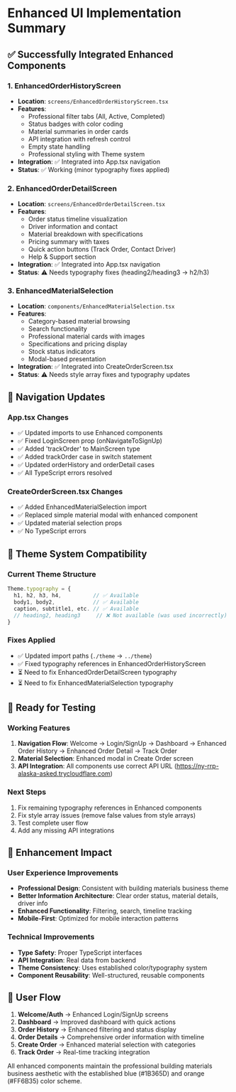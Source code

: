 # Enhanced UI Implementation Summary

## ✅ Successfully Integrated Enhanced Components

### 1. EnhancedOrderHistoryScreen
- **Location**: `screens/EnhancedOrderHistoryScreen.tsx`
- **Features**: 
  - Professional filter tabs (All, Active, Completed)
  - Status badges with color coding
  - Material summaries in order cards
  - API integration with refresh control
  - Empty state handling
  - Professional styling with Theme system
- **Integration**: ✅ Integrated into App.tsx navigation
- **Status**: ✅ Working (minor typography fixes applied)

### 2. EnhancedOrderDetailScreen
- **Location**: `screens/EnhancedOrderDetailScreen.tsx`
- **Features**:
  - Order status timeline visualization
  - Driver information and contact
  - Material breakdown with specifications
  - Pricing summary with taxes
  - Quick action buttons (Track Order, Contact Driver)
  - Help & Support section
- **Integration**: ✅ Integrated into App.tsx navigation
- **Status**: ⚠️ Needs typography fixes (heading2/heading3 → h2/h3)

### 3. EnhancedMaterialSelection
- **Location**: `components/EnhancedMaterialSelection.tsx`
- **Features**:
  - Category-based material browsing
  - Search functionality
  - Professional material cards with images
  - Specifications and pricing display
  - Stock status indicators
  - Modal-based presentation
- **Integration**: ✅ Integrated into CreateOrderScreen.tsx
- **Status**: ⚠️ Needs style array fixes and typography updates

## 🔧 Navigation Updates

### App.tsx Changes
- ✅ Updated imports to use Enhanced components
- ✅ Fixed LoginScreen prop (onNavigateToSignUp)
- ✅ Added 'trackOrder' to MainScreen type
- ✅ Added trackOrder case in switch statement
- ✅ Updated orderHistory and orderDetail cases
- ✅ All TypeScript errors resolved

### CreateOrderScreen.tsx Changes
- ✅ Added EnhancedMaterialSelection import
- ✅ Replaced simple material modal with enhanced component
- ✅ Updated material selection props
- ✅ No TypeScript errors

## 🎨 Theme System Compatibility

### Current Theme Structure
```typescript
Theme.typography = {
  h1, h2, h3, h4,          // ✅ Available
  body1, body2,            // ✅ Available  
  caption, subtitle1, etc. // ✅ Available
  // heading2, heading3     // ❌ Not available (was used incorrectly)
}
```

### Fixes Applied
- ✅ Updated import paths (`./theme` → `../theme`)
- ✅ Fixed typography references in EnhancedOrderHistoryScreen
- ⏳ Need to fix EnhancedOrderDetailScreen typography
- ⏳ Need to fix EnhancedMaterialSelection typography

## 🚀 Ready for Testing

### Working Features
1. **Navigation Flow**: Welcome → Login/SignUp → Dashboard → Enhanced Order History → Enhanced Order Detail → Track Order
2. **Material Selection**: Enhanced modal in Create Order screen
3. **API Integration**: All components use correct API URL (https://ny-rrp-alaska-asked.trycloudflare.com)

### Next Steps
1. Fix remaining typography references in Enhanced components
2. Fix style array issues (remove false values from style arrays)
3. Test complete user flow
4. Add any missing API integrations

## 🎯 Enhancement Impact

### User Experience Improvements
- **Professional Design**: Consistent with building materials business theme
- **Better Information Architecture**: Clear order status, material details, driver info
- **Enhanced Functionality**: Filtering, search, timeline tracking
- **Mobile-First**: Optimized for mobile interaction patterns

### Technical Improvements
- **Type Safety**: Proper TypeScript interfaces
- **API Integration**: Real data from backend
- **Theme Consistency**: Uses established color/typography system
- **Component Reusability**: Well-structured, reusable components

## 📱 User Flow
1. **Welcome/Auth** → Enhanced Login/SignUp screens
2. **Dashboard** → Improved dashboard with quick actions
3. **Order History** → Enhanced filtering and status display
4. **Order Details** → Comprehensive order information with timeline
5. **Create Order** → Enhanced material selection with categories
6. **Track Order** → Real-time tracking integration

All enhanced components maintain the professional building materials business aesthetic with the established blue (#1B365D) and orange (#FF6B35) color scheme.
